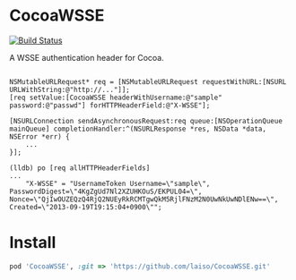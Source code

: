 CocoaWSSE
===================

[![Build Status](https://travis-ci.org/laiso/CocoaWSSE.png?branch=master)](https://travis-ci.org/laiso/CocoaWSSE)

A WSSE authentication header for Cocoa.

```objc

NSMutableURLRequest* req = [NSMutableURLRequest requestWithURL:[NSURL URLWithString:@"http://..."]];
[req setValue:[CocoaWSSE headerWithUsername:@"sample" password:@"passwd"] forHTTPHeaderField:@"X-WSSE"];

[NSURLConnection sendAsynchronousRequest:req queue:[NSOperationQueue mainQueue] completionHandler:^(NSURLResponse *res, NSData *data, NSError *err) {
    ...
}];

```

```
(lldb) po [req allHTTPHeaderFields]
...
    "X-WSSE" = "UsernameToken Username=\"sample\", PasswordDigest=\"4KgZgUd7Nl2XZUHKOuS/EKPUL04=\", Nonce=\"QjIwOUZEQzQ4RjQ2NUEyRkRCMTgwQkM5RjlFNzM2N0UwNkUwNDlENw==\", Created=\"2013-09-19T19:15:04+0900\"";
```

Install
============

```ruby
pod 'CocoaWSSE', :git => 'https://github.com/laiso/CocoaWSSE.git'
```
